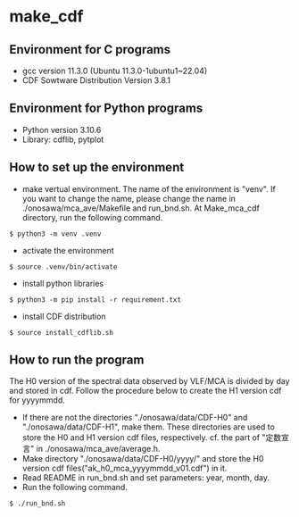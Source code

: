 # make_cdf

## Environment for C programs
- gcc version 11.3.0 (Ubuntu 11.3.0-1ubuntu1~22.04)
- CDF Sowtware Distribution Version 3.8.1

## Environment for Python programs
- Python version 3.10.6
- Library: cdflib, pytplot

## How to set up the environment
- make vertual environment. The name of the environment is "venv". If you want to change the name, please change the name in ./onosawa/mca_ave/Makefile and run_bnd.sh.
At Make_mca_cdf directory, run the following command.
```
$ python3 -m venv .venv
```
- activate the environment
```
$ source .venv/bin/activate
```
- install python libraries
```
$ python3 -m pip install -r requirement.txt
```
- install CDF distribution
```
$ source install_cdflib.sh
```

## How to run the program
The H0 version of the spectral data observed by VLF/MCA is divided by day and stored in cdf. Follow the procedure below to create the H1 version cdf for yyyymmdd.
- If there are not the directories "./onosawa/data/CDF-H0" and "./onosawa/data/CDF-H1", make them.
These directories are used to store the H0 and H1 version cdf files, respectively.
cf. the part of "定数宣言" in ./onosawa/mca_ave/average.h.
- Make directory "./onosawa/data/CDF-H0/yyyy/" and store the H0 version cdf files("ak_h0_mca_yyyymmdd_v01.cdf") in it.
- Read README in run_bnd.sh and set parameters: year, month, day.
- Run the following command.
```
$ ./run_bnd.sh
```
